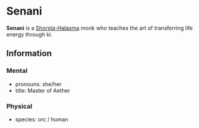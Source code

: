 # Senani

**Senani** is a [Shorsta-Halasma](../) monk who teaches the art of transferring life energy through ki.

## Information

### Mental

- pronouns: she/her
- title: Master of Aether

### Physical

- species: orc / human
